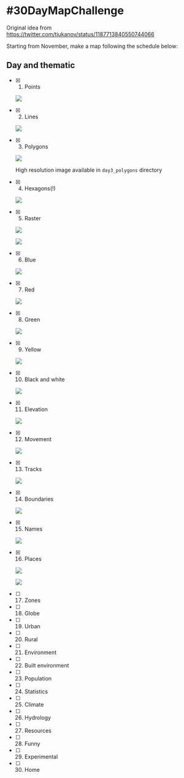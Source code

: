 # #30DayMapChallenge

Original idea from https://twitter.com/tjukanov/status/1187713840550744066

Starting from November, make a map following the schedule below:

## Day and thematic

- [x] 1. Points

  ![](day1_points_low_res.png)

- [x] 2. Lines

  ![](day2_lines/images-output/animation-transports.gif)

- [x] 3. Polygons

  ![](day3_polygons/small-multiples-with-copyright-and-title-low-res.png)

  High resolution image available in `day3_polygons` directory

- [x] 4. Hexagons(!)

  ![](day4_hexagons/day4_hexagons_low_res.png)

- [x] 5. Raster

  ![](day5_raster/nantes_city_water_islands_low_res.png)

  ![](day5_raster/nantes_city_water_islands_low_res_jigsaw.png)

- [x] 6. Blue

  ![](day6_blue/bathymetric_blueish_map_low_res.png)

- [x] 7. Red

  [![](day7_red/animation-day-7-red.gif)](https://raw.githack.com/ThomasG77/30DayMapChallenge/master/day7_red/index.html)

- [x] 8. Green
  
  ![](day8_green/small-multiples-with-title-low-res.png)

- [x] 9. Yellow

  ![](day9_yellow/production-mondiale-citrons-limes-low-res.png)

- [x] 10. Black and white

  ![](day10_black_and_white/populated-places-or-human-desert-low-res.png)

- [x] 11. Elevation

  ![](day11_elevation/ridge-map-nantes-low-res.png)

- [x] 12. Movement

  ![](day12_movement/lignes-ferroviaires-vitesse-maximum-low-res.png)

- [x] 13. Tracks

  ![](day13_tracks/quiz-formula-1-with-title-low-res.png)

- [x] 14. Boundaries

  ![](day14_boundaries/berlin-west-vs-berlin-east-viewpoint-2019-low-res.png)

- [x] 15. Names

  ![](day15_names/name-thomas-low-res.png)

- [x] 16. Places

  ![](day16_places/production-pommes-2015-france-low-res.png)

  ![](day16_places/production-poires-2015-france-low-res.png)

- [ ] 17. Zones
- [ ] 18. Globe
- [ ] 19. Urban
- [ ] 20. Rural
- [ ] 21. Environment
- [ ] 22. Built environment
- [ ] 23. Population
- [ ] 24. Statistics
- [ ] 25. Climate
- [ ] 26. Hydrology
- [ ] 27. Resources
- [ ] 28. Funny
- [ ] 29. Experimental
- [ ] 30. Home